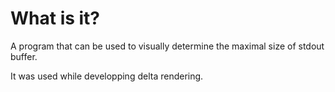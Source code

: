 # What is it?

A program that can be used to visually determine the maximal size of stdout buffer.

It was used while developping delta rendering.
